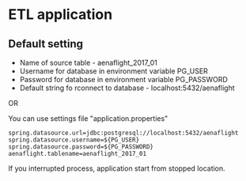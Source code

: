 # ETL application

## Default setting
- Name of source table - aenaflight_2017_01
- Username for database in environment variable PG_USER 
- Password for database in environment variable PG_PASSWORD
- Default string fo rconnect to database  - localhost:5432/aenaflight

OR

You can use settings file "application.properties"

```
spring.datasource.url=jdbc:postgresql://localhost:5432/aenaflight
spring.datasource.username=${PG_USER}
spring.datasource.password=${PG_PASSWORD}
aenaflight.tablename=aenaflight_2017_01
```

If you interrupted process, application start from stopped location.